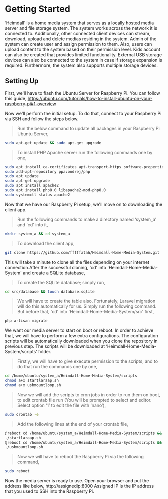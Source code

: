 # Getting Started

‘Heimdall’ is a home media system that serves as a locally hosted media server and file storage  system. The system works across the network it is connected to. Additionally, other connected  client devices can stream, download, upload and delete medias residing in the system. Admin of  the system can create user and assign permission to them. Also, users can upload content to the  system based on their permission level. Kids account can also be created that provides limited  functionality. External USB storage devices can also be connected to the system in case if storage expansion is required. Furthermore, the system also supports multiple storage devices.
## Setting Up
First, we'll have to flash the Ubuntu Server for Raspberry Pi. You can follow this guide, https://ubuntu.com/tutorials/how-to-install-ubuntu-on-your-raspberry-pi#1-overview

Now we'll perform the initial setup. To do that, connect to your Raspberry Pi via SSH and follow the steps below.

> Run the below command to update all packages in your Raspberry Pi Ubuntu Server,
```sh
sudo apt-get update && sudo apt-get upgrade
```

> To install PHP Apache server run the following commands one by one,
```sh
sudo apt install ca-certificates apt-transport-https software-properties-common
sudo add-apt-repository ppa:ondrej/php
sudo apt update
sudo apt-get upgrade
sudo apt install apache2
sudo apt install php8.0 libapache2-mod-php8.0
sudo systemctl status apache2
```

Now that we have our Raspberry Pi setup, we'll move on to downloading the client app.

> Run the following commands to make a directory named ‘system_a’ and 'cd' into it,
```sh
mkdir system_a && cd system_a
```

> To download the client app,
```sh
git clone https://github.com/fffffatah/Heimdall-Home-Media-System.git
```

This will take a minute to clone all the files depending on your internet connection.After the successful cloning, 'cd' into 'Heimdall-Home-Media-System' and create a SQLite database,

>  To create the SQLite database; simply run,
```sh
cd src/database && touch database.sqlite
```

>  We will have to create the table also. Fortunately, Laravel migration will do this  automatically for us. Simply run the following command. But before that, 'cd' into 'Heimdall-Home-Media-System/src' first,
```sh
php artisan migrate
```

We want our media server to start on boot or reboot. In order to achieve that, we will have to  perform a few extra configurations. The configuration scripts will be automatically downloaded when you clone the repository in previous step. The scripts will be downloaded at ‘Heimdall-Home-Media-System/scripts’ folder.


>   Firstly, we will have to give execute permission to the scripts, and to do that run the  commands one by one,
```sh
cd /home/ubuntu/system_a/Heimdall-Home-Media-System/scripts
chmod a+x startlaraap.sh
chmod a+x usbmountloop.sh
```

>   Now we will add the scripts to cron jobs in order to run them on boot, to edit crontab file  run (You will be prompted to select and editor. Select option ‘1’ to edit the file with ‘nano’),
```sh
sudo crontab -e
```

>   Add the following lines at the end of your crontab file,
```sh
@reboot cd /home/ubuntu/system_a/Heimdall-Home-Media-System/scripts && sudo 
./startlaraap.sh
@reboot cd /home/ubuntu/system_a/Heimdall-Home-Media-System/scripts && sudo 
./usbmountloop.sh
```

>  Now we will have to reboot the Raspberry Pi via the following command,
```sh
sudo reboot
```

 Now the media server is ready to use. Open your browser and put the address like below,
 http://assignedip:8000
 Assigned IP is the IP address that you used to SSH into the Raspberry Pi.
